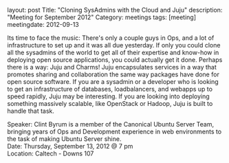 layout: post
Title: "Cloning SysAdmins with the Cloud and Juju"
description: "Meeting for September 2012"
Category: meetings
tags: [meeting]
meetingdate: 2012-09-13

Its time to face the music: There's only a couple guys in Ops, and a
lot of infrastructure to set up and it was all due yesterday. If only
you could clone all the sysadmins of the world to get all of their
expertise and know-how in deploying open source applications, you could
actually get it done. Perhaps there is a way: Juju and Charms! Juju
encapsulates services in a way that promotes sharing and collaboration
the same way packages have done for open source software.  If you are
a sysadmin or a developer who is looking to get an infrastructure of
databases, loadbalancers, and webapps up to speed rapidly, Juju may
be interesting. If you are looking into deploying something massively
scalable, like OpenStack or Hadoop, Juju is built to handle that task.

Speaker: Clint Byrum is a member of the Canonical Ubuntu Server Team, bringing
years of Ops and Development experience in web environments to the task
of making Ubuntu Server shine. <br/>
Date: Thursday, September 13, 2012 @ 7 pm <br/>
Location: Caltech - Downs 107
